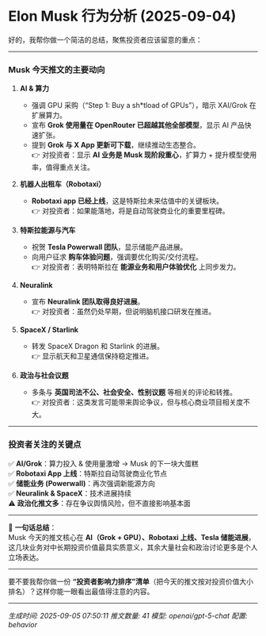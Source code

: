 # Elon Musk 行为分析 (2025-09-04)

好的，我帮你做一个简洁的总结，聚焦投资者应该留意的重点：  

---

### Musk 今天推文的主要动向  
1. **AI & 算力**  
   - 强调 GPU 采购（“Step 1: Buy a sh*tload of GPUs”），暗示 XAI/Grok 在扩展算力。  
   - 宣布 **Grok 使用量在 OpenRouter 已超越其他全部模型**，显示 AI 产品快速扩张。  
   - 提到 **Grok 与 X App 更新可下载**，继续推动生态整合。  
   👉 对投资者：显示 **AI 业务是 Musk 现阶段重心**，扩算力 + 提升模型使用率，值得重点关注。

2. **机器人出租车（Robotaxi）**  
   - **Robotaxi app 已经上线**，这是特斯拉未来估值中的关键板块。  
   👉 对投资者：如果能落地，将是自动驾驶商业化的重要里程碑。

3. **特斯拉能源与汽车**  
   - 祝贺 **Tesla Powerwall 团队**，显示储能产品进展。  
   - 向用户征求 **购车体验问题**，强调要优化购买/交付流程。  
   👉 对投资者：表明特斯拉在 **能源业务和用户体验优化** 上同步发力。

4. **Neuralink**  
   - 宣布 **Neuralink 团队取得良好进展**。  
   👉 对投资者：虽然仍处早期，但说明脑机接口研发在推进。

5. **SpaceX / Starlink**  
   - 转发 SpaceX Dragon 和 Starlink 的进展。  
   👉 显示航天和卫星通信保持稳定推进。

6. **政治与社会议题**  
   - 多条与 **英国司法不公、社会安全、性别议题** 等相关的评论和转推。  
   👉 对投资者：这类发言可能带来舆论争议，但与核心商业项目相关度不大。

---

### 投资者关注的关键点  
✅ **AI/Grok**：算力投入 & 使用量激增 → Musk 的下一块大蛋糕  
✅ **Robotaxi App 上线**：特斯拉自动驾驶商业化节点  
✅ **储能业务 (Powerwall)**：再次强调新能源方向  
✅ **Neuralink & SpaceX**：技术进展持续  
⚠️ **政治化推文多**：存在争议舆情风险，但不直接影响基本面  

---

📌 **一句话总结**：  
Musk 今天的推文核心在 **AI（Grok + GPU）、Robotaxi 上线、Tesla 储能进展**，这几块业务对中长期投资价值最具实质意义，其余大量社会和政治讨论更多是个人立场表达。  

---

要不要我帮你做一份 **“投资者影响力排序”清单**（把今天的推文按对投资价值大小排名）？这样你能一眼看出最值得注意的内容。

---
*生成时间: 2025-09-05 07:50:11*
*推文数量: 41*
*模型: openai/gpt-5-chat*
*配置: behavior*
